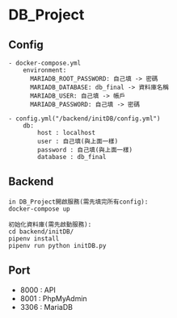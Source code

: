 # DB_Project

## Config
    - docker-compose.yml
        environment:
          MARIADB_ROOT_PASSWORD: 自己填 -> 密碼
          MARIADB_DATABASE: db_final -> 資料庫名稱
          MARIADB_USER: 自己填 -> 帳戶
          MARIADB_PASSWORD: 自己填 -> 密碼
        
    - config.yml("/backend/initDB/config.yml")
        db:
            host : localhost
            user : 自己填(與上面一樣)
            password : 自己填(與上面一樣)
            database : db_final

## Backend
```
in DB_Project開啟服務(需先填完所有config):
docker-compose up

初始化資料庫(需先啟動服務):
cd backend/initDB/
pipenv install
pipenv run python initDB.py
```

## Port
 - 8000 : API
 - 8001 : PhpMyAdmin
 - 3306 : MariaDB